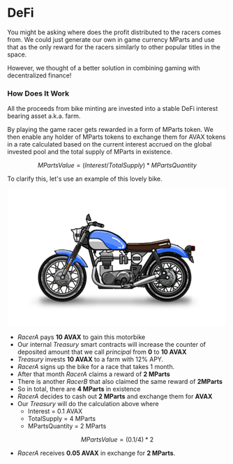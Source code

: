 # DeFi

You might be asking where does the profit distributed to the racers comes from. We could just generate our own in game currency MParts and use that as the only reward for the racers similarly to other popular titles in the space.

However, we thought of a better solution in combining gaming with decentralized finance!

### How Does It Work

All the proceeds from bike minting are invested into a stable DeFi interest bearing asset a.k.a. farm.

By playing the game racer gets rewarded in a form of MParts token. We then enable any holder of MParts tokens to exchange them for AVAX tokens in a rate calculated based on the current interest accrued on the global invested pool and the total supply of MParts in existence.

$$
MPartsValue = (Interest / TotalSupply) * MPartsQuantity
$$

To clarify this, let's use an example of this lovely bike.

![](../.gitbook/assets/4579371ef401fa71ed3cfe909c979ed3.png)

* _RacerA_ pays **10 AVAX** to gain this motorbike
* Our internal _Treasury_ smart contracts will increase the counter of deposited amount that we call _principal_ from **0** to **10 AVAX**
* _Treasury_ invests **10 AVAX** to a farm with 12% APY.
* _RacerA_ signs up the bike for a race that takes 1 month.
* After that month _RacerA_ claims a reward of **2 MParts**
* There is another _RacerB_ that also claimed the same reward of **2MParts**
* So in total, there are **4 MParts** in existence
* _RacerA_ decides to cash out **2 MParts** and exchange them for **AVAX**
* Our _Treasury_ will do the calculation above where
  * Interest = 0.1 AVAX
  * TotalSupply = 4 MParts
  * MPartsQuantity = 2 MParts

$$
MPartsValue = ( 0.1 / 4 ) *2
$$

* _RacerA_ receives **0.05 AVAX** in exchange for **2 MParts**.
